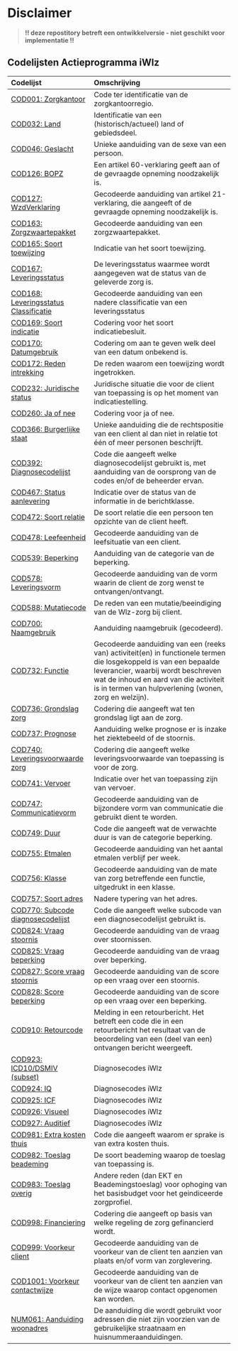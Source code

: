 # Disclaimer
> **!! deze repostitory betreft een ontwikkelversie - niet geschikt voor implementatie !!**

## Codelijsten Actieprogramma iWlz
|Codelijst |Omschrijving|
|:---------|:-----------|
|[COD001: Zorgkantoor](/codelijsten/COD001)|Code ter identificatie van de zorgkantoorregio.|
|[COD032: Land](/codelijsten/COD032)|Identificatie van een (historisch/actueel) land of gebiedsdeel.|
|[COD046: Geslacht](/codelijsten/COD046)|Unieke aanduiding van de sexe van een persoon.|
|[COD126: BOPZ](/codelijsten/COD126)|Een artikel 60-verklaring geeft aan of de gevraagde opneming noodzakelijk is.|
|[COD127: WzdVerklaring](/codelijsten/COD127)|Gecodeerde aanduiding van artikel 21-verklaring, die aangeeft of de gevraagde opneming noodzakelijk is.|
|[COD163: Zorgzwaartepakket](/codelijsten/COD163)|Gecodeerde aanduiding van een zorgzwaartepakket.|
|[COD165: Soort toewijzing](/codelijsten/COD165)|Indicatie van het soort toewijzing.|
|[COD167: Leveringsstatus](/codelijsten/COD167)|De leveringsstatus waarmee wordt aangegeven wat de status van de geleverde zorg is.|
|[COD168: Leveringsstatus Classificatie](/codelijsten/COD168)|Gecodeerde aanduiding van een nadere classificatie van een leveringsstatus|
|[COD169: Soort indicatie](/codelijsten/COD169)|Codering voor het soort indicatiebesluit.|
|[COD170: Datumgebruik](/codelijsten/COD170)|Codering om aan te geven welk deel van een datum onbekend is.|
|[COD172: Reden intrekking](/codelijsten/COD172)|De reden waarom een toewijzing wordt ingetrokken.|
|[COD232: Juridische status](/codelijsten/COD232)|Juridische situatie die voor de client van toepassing is op het moment van indicatiestelling.|
|[COD260: Ja of nee](/codelijsten/COD260)|Codering voor ja of nee.|
|[COD366: Burgerlijke staat](/codelijsten/COD366)|Unieke aanduiding die de rechtspositie van een client al dan niet in relatie tot één of meer personen beschrijft.|
|[COD392: Diagnosecodelijst](/codelijsten/COD392)|Code die aangeeft welke diagnosecodelijst gebruikt is, met aanduiding van de oorsprong van de codes en/of de beheerder ervan.|
|[COD467: Status aanlevering](/codelijsten/COD467)|Indicatie over de status van de informatie in de berichtklasse.|
|[COD472: Soort relatie](/codelijsten/COD472)|De soort relatie die een persoon ten opzichte van de client heeft.|
|[COD478: Leefeenheid](/codelijsten/COD478)|Gecodeerde aanduiding van de leefsituatie van een client.|
|[COD539: Beperking](/codelijsten/COD539)|Aanduiding van de categorie van de beperking.|
|[COD578: Leveringsvorm](/codelijsten/COD578)|Gecodeerde aanduiding van de vorm waarin de client de zorg wenst te ontvangen/ontvangt.|
|[COD588: Mutatiecode](/codelijsten/COD588)|De reden van een mutatie/beeindiging van de Wlz-zorg bij client.|
|[COD700: Naamgebruik](/codelijsten/COD700)|Aanduiding naamgebruik (gecodeerd).|
|[COD732: Functie](/codelijsten/COD732)|Gecodeerde aanduiding van een (reeks van) activiteit(en) in functionele termen die losgekoppeld is van een bepaalde leverancier, waarbij wordt beschreven wat de inhoud en aard van die activiteit is in termen van hulpverlening (wonen, zorg en welzijn).|
|[COD736: Grondslag zorg](/codelijsten/COD736)|Codering die aangeeft wat ten grondslag ligt aan de zorg.|
|[COD737: Prognose](/codelijsten/COD737)|Aanduiding welke prognose er is inzake het ziektebeeld of de stoornis.|
|[COD740: Leveringsvoorwaarde zorg](/codelijsten/COD740)|Codering die aangeeft welke leveringsvoorwaarde van toepassing is voor de zorg.|
|[COD741: Vervoer](/codelijsten/COD741)|Indicatie over het van toepassing zijn van vervoer.|
|[COD747: Communicatievorm](/codelijsten/COD747)|Gecodeerde aanduiding van de bijzondere vorm van communicatie die gebruikt dient te worden.|
|[COD749: Duur](/codelijsten/COD749)|Code die aangeeft wat de verwachte duur is van de categorie beperking.|
|[COD755: Etmalen](/codelijsten/COD755)|Gecodeerde aanduiding van het aantal etmalen verblijf per week.|
|[COD756: Klasse](/codelijsten/COD756)|Gecodeerde aanduiding van de mate van zorg betreffende een functie, uitgedrukt in een klasse.|
|[COD757: Soort adres](/codelijsten/COD757)|Nadere typering van het adres.|
|[COD770: Subcode diagnosecodelijst](/codelijsten/COD770)|Code die aangeeft welke subcode van een diagnosecodelijst gebruikt is.|
|[COD824: Vraag stoornis](/codelijsten/COD824)|Gecodeerde aanduiding van de vraag over stoornissen.|
|[COD825: Vraag beperking](/codelijsten/COD825)|Gecodeerde aanduiding van de vraag over beperking.|
|[COD827: Score vraag stoornis](/codelijsten/COD827)|Gecodeerde aanduiding van de score op een vraag over een stoornis.|
|[COD828: Score beperking](/codelijsten/COD828)|Gecodeerde aanduiding van de score op een vraag over een beperking.|
|[COD910: Retourcode](/codelijsten/COD910)|Melding in een retourbericht. Het betreft een code die in een retourbericht het resultaat van de beoordeling van een (deel van een) ontvangen bericht weergeeft.|
|[COD923: ICD10/DSMIV (subset)](/codelijsten/COD923)|Diagnosecodes iWlz|
|[COD924: IQ](/codelijsten/COD924)|Diagnosecodes iWlz|
|[COD925: ICF](/codelijsten/COD925)|Diagnosecodes iWlz|
|[COD926: Visueel](/codelijsten/COD926)|Diagnosecodes iWlz|
|[COD927: Auditief](/codelijsten/COD927)|Diagnosecodes iWlz|
|[COD981: Extra kosten thuis](/codelijsten/COD981)|Code die aangeeft waarom er sprake is van extra kosten thuis.|
|[COD982: Toeslag beademing](/codelijsten/COD982)|De soort beademing waarop de toeslag van toepassing is.|
|[COD983: Toeslag overig](/codelijsten/COD983)|Andere reden (dan EKT en Beademingstoeslag) voor ophoging van het basisbudget voor het geindiceerde zorgprofiel.|
|[COD998: Financiering](/codelijsten/COD998)|Codering die aangeeft op basis van welke regeling de zorg gefinancierd wordt.|
|[COD999: Voorkeur client](/codelijsten/COD999)|Gecodeerde aanduiding van de voorkeur van de client ten aanzien van plaats en/of vorm van zorglevering.|
|[COD1001: Voorkeur contactwijze](/codelijsten/COD1001)|Gecodeerde aanduiding van de voorkeur van de client ten aanzien van de wijze waarop contact opgenomen kan worden.|
|[NUM061: Aanduiding woonadres](/codelijsten/NUM061)|De aanduiding die wordt gebruikt voor adressen die niet zijn voorzien van de gebruikelijke straatnaam en huisnummeraanduidingen.|